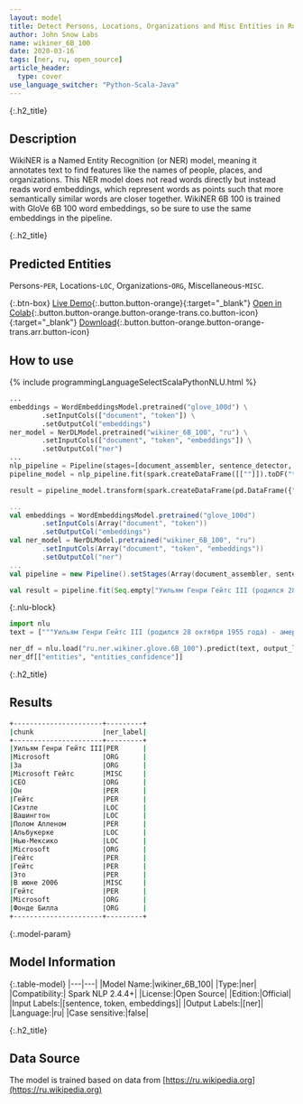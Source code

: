 ```yaml
---
layout: model
title: Detect Persons, Locations, Organizations and Misc Entities in Russian (WikiNER 6B 100)
author: John Snow Labs
name: wikiner_6B_100
date: 2020-03-16
tags: [ner, ru, open_source]
article_header:
  type: cover
use_language_switcher: "Python-Scala-Java"
---
```


{:.h2_title}
## Description
WikiNER is a Named Entity Recognition (or NER) model, meaning it annotates text to find features like the names of people, places, and organizations. This NER model does not read words directly but instead reads word embeddings, which represent words as points such that more semantically similar words are closer together. WikiNER 6B 100 is trained with GloVe 6B 100 word embeddings, so be sure to use the same embeddings in the pipeline.

{:.h2_title}
## Predicted Entities 
Persons-`PER`, Locations-`LOC`, Organizations-`ORG`, Miscellaneous-`MISC`.


{:.btn-box}
[Live Demo](https://demo.johnsnowlabs.com/public/NER_RU){:.button.button-orange}{:target="_blank"}
[Open in Colab](https://colab.research.google.com/github/JohnSnowLabs/spark-nlp-workshop/blob/master/tutorials/streamlit_notebooks/NER_RU.ipynb){:.button.button-orange.button-orange-trans.co.button-icon}{:target="_blank"}
[Download](https://s3.amazonaws.com/auxdata.johnsnowlabs.com/public/models/wikiner_6B_100_ru_2.4.4_2.4_1584014001452.zip){:.button.button-orange.button-orange-trans.arr.button-icon}

## How to use 

<div class="tabs-box" markdown="1">

{% include programmingLanguageSelectScalaPythonNLU.html %}

```python
...
embeddings = WordEmbeddingsModel.pretrained("glove_100d") \
        .setInputCols(["document", "token"]) \
        .setOutputCol("embeddings")
ner_model = NerDLModel.pretrained("wikiner_6B_100", "ru") \
        .setInputCols(["document", "token", "embeddings"]) \
        .setOutputCol("ner")
...        
nlp_pipeline = Pipeline(stages=[document_assembler, sentence_detector, tokenizer, embeddings, ner_model, ner_converter])
pipeline_model = nlp_pipeline.fit(spark.createDataFrame([[""]]).toDF("text"))

result = pipeline_model.transform(spark.createDataFrame(pd.DataFrame({"text": ["""Уильям Генри Гейтс III (родился 28 октября 1955 года) - американский бизнес-магнат, разработчик программного обеспечения, инвестор и филантроп. Он наиболее известен как соучредитель корпорации Microsoft. За время своей карьеры в Microsoft Гейтс занимал должности председателя, главного исполнительного директора (CEO), президента и главного архитектора программного обеспечения, а также был крупнейшим индивидуальным акционером до мая 2014 года. Он является одним из самых известных предпринимателей и пионеров микрокомпьютерная революция 1970-х и 1980-х годов. Гейтс родился и вырос в Сиэтле, штат Вашингтон, в 1975 году вместе с другом детства Полом Алленом в Альбукерке, штат Нью-Мексико, и основал компанию Microsoft. она стала крупнейшей в мире компанией-разработчиком программного обеспечения для персональных компьютеров. Гейтс руководил компанией в качестве председателя и генерального директора, пока в январе 2000 года не ушел с поста генерального директора, но остался председателем и стал главным архитектором программного обеспечения. В конце 1990-х Гейтс подвергся критике за свою деловую тактику, которая считалась антиконкурентной. Это мнение было подтверждено многочисленными судебными решениями. В июне 2006 года Гейтс объявил, что перейдет на неполный рабочий день в Microsoft и будет работать на полную ставку в Фонде Билла и Мелинды Гейтс, частном благотворительном фонде, который он и его жена Мелинда Гейтс создали в 2000 году. [ 9] Постепенно он передал свои обязанности Рэю Оззи и Крейгу Манди. Он ушел с поста президента Microsoft в феврале 2014 года и занял новую должность консультанта по технологиям для поддержки вновь назначенного генерального директора Сатья Наделла."""]})))
```

```scala
...
val embeddings = WordEmbeddingsModel.pretrained("glove_100d") 
        .setInputCols(Array("document", "token"))
        .setOutputCol("embeddings")
val ner_model = NerDLModel.pretrained("wikiner_6B_100", "ru")
        .setInputCols(Array("document", "token", "embeddings"))
        .setOutputCol("ner")
...
val pipeline = new Pipeline().setStages(Array(document_assembler, sentence_detector, tokenizer, embeddings, ner_model, ner_converter))

val result = pipeline.fit(Seq.empty["Уильям Генри Гейтс III (родился 28 октября 1955 года) - американский бизнес-магнат, разработчик программного обеспечения, инвестор и филантроп. Он наиболее известен как соучредитель корпорации Microsoft. За время своей карьеры в Microsoft Гейтс занимал должности председателя, главного исполнительного директора (CEO), президента и главного архитектора программного обеспечения, а также был крупнейшим индивидуальным акционером до мая 2014 года. Он является одним из самых известных предпринимателей и пионеров микрокомпьютерная революция 1970-х и 1980-х годов. Гейтс родился и вырос в Сиэтле, штат Вашингтон, в 1975 году вместе с другом детства Полом Алленом в Альбукерке, штат Нью-Мексико, и основал компанию Microsoft. она стала крупнейшей в мире компанией-разработчиком программного обеспечения для персональных компьютеров. Гейтс руководил компанией в качестве председателя и генерального директора, пока в январе 2000 года не ушел с поста генерального директора, но остался председателем и стал главным архитектором программного обеспечения. В конце 1990-х Гейтс подвергся критике за свою деловую тактику, которая считалась антиконкурентной. Это мнение было подтверждено многочисленными судебными решениями. В июне 2006 года Гейтс объявил, что перейдет на неполный рабочий день в Microsoft и будет работать на полную ставку в Фонде Билла и Мелинды Гейтс, частном благотворительном фонде, который он и его жена Мелинда Гейтс создали в 2000 году. [ 9] Постепенно он передал свои обязанности Рэю Оззи и Крейгу Манди. Он ушел с поста президента Microsoft в феврале 2014 года и занял новую должность консультанта по технологиям для поддержки вновь назначенного генерального директора Сатья Наделла."].toDS.toDF("text")).transform(data)
```

{:.nlu-block}
```python
import nlu
text = ["""Уильям Генри Гейтс III (родился 28 октября 1955 года) - американский бизнес-магнат, разработчик программного обеспечения, инвестор и филантроп. Он наиболее известен как соучредитель корпорации Microsoft. За время своей карьеры в Microsoft Гейтс занимал должности председателя, главного исполнительного директора (CEO), президента и главного архитектора программного обеспечения, а также был крупнейшим индивидуальным акционером до мая 2014 года. Он является одним из самых известных предпринимателей и пионеров микрокомпьютерная революция 1970-х и 1980-х годов. Гейтс родился и вырос в Сиэтле, штат Вашингтон, в 1975 году вместе с другом детства Полом Алленом в Альбукерке, штат Нью-Мексико, и основал компанию Microsoft. она стала крупнейшей в мире компанией-разработчиком программного обеспечения для персональных компьютеров. Гейтс руководил компанией в качестве председателя и генерального директора, пока в январе 2000 года не ушел с поста генерального директора, но остался председателем и стал главным архитектором программного обеспечения. В конце 1990-х Гейтс подвергся критике за свою деловую тактику, которая считалась антиконкурентной. Это мнение было подтверждено многочисленными судебными решениями. В июне 2006 года Гейтс объявил, что перейдет на неполный рабочий день в Microsoft и будет работать на полную ставку в Фонде Билла и Мелинды Гейтс, частном благотворительном фонде, который он и его жена Мелинда Гейтс создали в 2000 году. [ 9] Постепенно он передал свои обязанности Рэю Оззи и Крейгу Манди. Он ушел с поста президента Microsoft в феврале 2014 года и занял новую должность консультанта по технологиям для поддержки вновь назначенного генерального директора Сатья Наделла."""]

ner_df = nlu.load("ru.ner.wikiner.glove.6B_100").predict(text, output_level = "chunk")
ner_df[["entities", "entities_confidence"]]
```

</div>

{:.h2_title}
## Results
```bash
+----------------------+---------+
|chunk                 |ner_label|
+----------------------+---------+
|Уильям Генри Гейтс III|PER      |
|Microsoft             |ORG      |
|За                    |ORG      |
|Microsoft Гейтс       |MISC     |
|CEO                   |ORG      |
|Он                    |PER      |
|Гейтс                 |PER      |
|Сиэтле                |LOC      |
|Вашингтон             |LOC      |
|Полом Алленом         |PER      |
|Альбукерке            |LOC      |
|Нью-Мексико           |LOC      |
|Microsoft             |ORG      |
|Гейтс                 |PER      |
|Гейтс                 |PER      |
|Это                   |PER      |
|В июне 2006           |MISC     |
|Гейтс                 |PER      |
|Microsoft             |ORG      |
|Фонде Билла           |ORG      |
+----------------------+---------+
```
{:.model-param}
## Model Information

{:.table-model}
|---|---|
|Model Name:|wikiner_6B_100|
|Type:|ner|
|Compatibility:| Spark NLP 2.4.4+|
|License:|Open Source|
|Edition:|Official|
|Input Labels:|[sentence, token, embeddings]|
|Output Labels:|[ner]|
|Language:|ru|
|Case sensitive:|false|


{:.h2_title}
## Data Source
The model is trained based on data from [https://ru.wikipedia.org](https://ru.wikipedia.org)